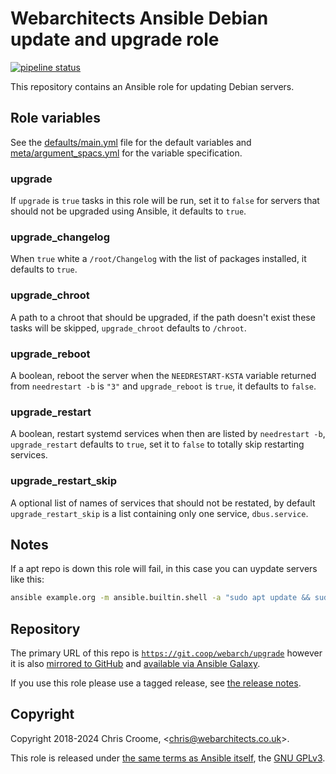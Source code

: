 # Webarchitects Ansible Debian update and upgrade role

[![pipeline status](https://git.coop/webarch/upgrade/badges/master/pipeline.svg)](https://git.coop/webarch/upgrade/-/commits/master)

This repository contains an Ansible role for updating Debian servers.

## Role variables

See the [defaults/main.yml](defaults/main.yml) file for the default variables and [meta/argument_spacs.yml](meta/argument_specs.yml) for the variable specification.

### upgrade

If `upgrade` is `true` tasks in this role will be run, set it to `false` for servers that should not be upgraded using Ansible, it defaults to `true`.

### upgrade_changelog

When `true` white a `/root/Changelog` with the list of packages installed, it defaults to `true`.

### upgrade_chroot

A path to a chroot that should be upgraded, if the path doesn't exist these tasks will be skipped, `upgrade_chroot` defaults to `/chroot`.

### upgrade_reboot

A boolean, reboot the server when the `NEEDRESTART-KSTA` variable returned from `needrestart -b` is `"3"` and `upgrade_reboot` is `true`, it defaults to `false`.

### upgrade_restart

A boolean, restart systemd services when then are listed by `needrestart -b`, `upgrade_restart` defaults to `true`, set it to `false` to totally skip restarting services.

### upgrade_restart_skip

A optional list of names of services that should not be restated, by default `upgrade_restart_skip` is a list containing only one service, `dbus.service`.

## Notes

If a apt repo is down this role will fail, in this case you can uypdate servers like this:

```bash
ansible example.org -m ansible.builtin.shell -a "sudo apt update && sudo DEBIAN_FRONTEND=noninteractive apt full-upgrade -y"
```

## Repository

The primary URL of this repo is [`https://git.coop/webarch/upgrade`](https://git.coop/webarch/upgrade) however it is also [mirrored to GitHub](https://github.com/webarch-coop/ansible-role-upgrade) and [available via Ansible Galaxy](https://galaxy.ansible.com/chriscroome/upgrade).

If you use this role please use a tagged release, see [the release notes](https://git.coop/webarch/upgrade/-/releases).

## Copyright

Copyright 2018-2024 Chris Croome, &lt;[chris@webarchitects.co.uk](mailto:chris@webarchitects.co.uk)&gt;.

This role is released under [the same terms as Ansible itself](https://github.com/ansible/ansible/blob/devel/COPYING), the [GNU GPLv3](LICENSE).

